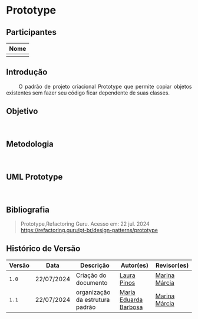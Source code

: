 # Prototype

## Participantes

| Nome                                                        |
| ----------------------------------------------------------- |
|         |

## **Introdução**

<p align="justify">
&emsp;&emsp; O padrão de projeto criacional Prototype que permite copiar objetos existentes sem fazer seu código ficar dependente de suas classes. 
</p>

## **Objetivo**

<p align="justify">
&emsp;&emsp;
</p>

## **Metodologia**

<p align="justify">
&emsp;&emsp;
</p>

## **UML Prototype**

<p align="justify">
&emsp;&emsp;
</p>

## **Bibliografia**

> Prototype,Refactoring Guru. Acesso em: 22 jul. 2024 https://refactoring.guru/pt-br/design-patterns/prototype

## **Histórico de Versão**

| Versão | Data       | Descrição            | Autor(es)                                           | Revisor(es) |
| ------ | ---------- | -------------------- | --------------------------------------------------- | ----------- |
| `1.0`  | 22/07/2024 | Criação do documento | [Laura Pinos](https://github.com/laurapinos) |     [Marina Márcia](https://github.com/The-Boss-Nina)    |
| `1.1`  | 22/07/2024 | organização da estrutura padrão | [Maria Eduarda Barbosa](https://github.com/Madu01) |    [Marina Márcia](https://github.com/The-Boss-Nina)       |
